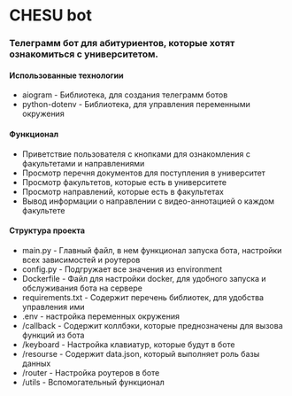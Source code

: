 # CHESU bot
### Телеграмм бот для абитуриентов, которые хотят ознакомиться с университетом.

#### Использованные технологии
  - aiogram - Библиотека, для создания телеграмм ботов
  - python-dotenv - Библиотека, для управления переменными окружения

#### Функционал
  - Приветствие пользователя с кнопками для ознакомления с факультетами и направлениями
  - Просмотр перечня документов для поступления в университет
  - Просмотр факультетов, которые есть в университете
  - Просмотр направлений, которые есть в факультетах
  - Вывод информации о направлении с видео-аннотацией о каждом факультете

#### Структура проекта
  - main.py - Главный файл, в нем функционал запуска бота, настройки всех зависимостей и роутеров
  - config.py - Подгружает все значения из environment
  - Dockerfile - Файл для настройки docker, для удобного запуска и обслуживания бота на сервере
  - requirements.txt - Содержит перечень библиотек, для удобства управления ими
  - .env - настройка переменных окружения
  - /callback - Содержит коллбэки, которые преднозначены для вызова функций из бота
  - /keyboard - Настройка клавиатур, которые будут в боте
  - /resourse - Содержит data.json, который выполняет роль базы данных
  - /router - Настройка роутеров в боте
  - /utils - Вспомогательный функционал

